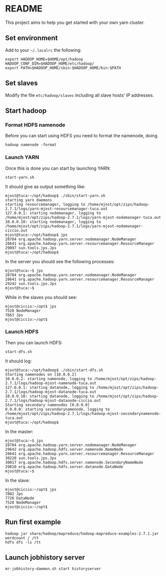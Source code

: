# README

This project aims to help you get started with your own yarn cluster. 

## Set environment

Add to your `~/.localrc` the following:

```
export HADOOP_HOME=$HOME/opt/hadoop
HADOOP_CONF_DIR=$HADOOP_HOME/etc/hadoop/
export PATH=$HADOOP_HOME/sbin:$HADOOP_HOME/bin:$PATH

```

## Set slaves

Modify the file `etc/hadoop/slaves` including all slave hosts' IP addresses.

## Start hadoop

### Format HDFS namenode
Before you can start using HDFS you need to format the namenode, doing.

```
hadoop namenode -format
```

### Launch YARN

Once this is done you can start by launching YARN:

```
start-yarn.sh
```

It should give as output something like: 

```
mjost@tuca:~/opt/hadoop$ ./sbin/start-yarn.sh 
starting yarn daemons
starting resourcemanager, logging to /home/mjost/opt/zips/hadoop-2.7.1/logs/yarn-mjost-resourcemanager-tuca.out
127.0.0.1: starting nodemanager, logging to /home/mjost/opt/zips/hadoop-2.7.1/logs/yarn-mjost-nodemanager-tuca.out
10.0.0.10: starting nodemanager, logging to /home/mjost/opt/zips/hadoop-2.7.1/logs/yarn-mjost-nodemanager-ciccio.out
mjost@tuca:~/opt/hadoop$ jps
28784 org.apache.hadoop.yarn.server.nodemanager.NodeManager
28641 org.apache.hadoop.yarn.server.resourcemanager.ResourceManager
29097 sun.tools.jps.Jps
mjost@tuca:~/opt/hadoop$ 

```

In the server you should see the following processes: 

```
mjost@tuca:~$ jps
28784 org.apache.hadoop.yarn.server.nodemanager.NodeManager
28641 org.apache.hadoop.yarn.server.resourcemanager.ResourceManager
29242 sun.tools.jps.Jps
mjost@tuca:~$ 
```

While in the slaves you should see: 

```
mjost@ciccio:~/opt$ jps
7528 NodeManager
7663 Jps
mjost@ciccio:~/opt$ 
```

### Launch HDFS

Then you can launch HDFS: 

```
start-dfs.sh
```

It should log: 

```
mjost@tuca:~/opt/hadoop$ ./sbin/start-dfs.sh 
Starting namenodes on [10.0.0.2]
10.0.0.2: starting namenode, logging to /home/mjost/opt/zips/hadoop-2.7.1/logs/hadoop-mjost-namenode-tuca.out
127.0.0.1: starting datanode, logging to /home/mjost/opt/zips/hadoop-2.7.1/logs/hadoop-mjost-datanode-tuca.out
10.0.0.10: starting datanode, logging to /home/mjost/opt/zips/hadoop-2.7.1/logs/hadoop-mjost-datanode-ciccio.out
Starting secondary namenodes [0.0.0.0]
0.0.0.0: starting secondarynamenode, logging to /home/mjost/opt/zips/hadoop-2.7.1/logs/hadoop-mjost-secondarynamenode-tuca.out
mjost@tuca:~/opt/hadoop$ 

```

In the master: 

```
mjost@tuca:~$ jps
28784 org.apache.hadoop.yarn.server.nodemanager.NodeManager
29642 org.apache.hadoop.hdfs.server.namenode.NameNode
28641 org.apache.hadoop.yarn.server.resourcemanager.ResourceManager
30220 sun.tools.jps.Jps
30017 org.apache.hadoop.hdfs.server.namenode.SecondaryNameNode
29810 org.apache.hadoop.hdfs.server.datanode.DataNode
mjost@tuca:~$ 

```

In the slave:

```
mjost@ciccio:~/opt$ jps
7802 Jps
7726 DataNode
7528 NodeManager
mjost@ciccio:~/opt$ 
```

## Run first example 

```
hadoop jar share/hadoop/mapreduce/hadoop-mapreduce-examples-2.7.1.jar wordcount / /tt
hdfs dfs -ls /tt

```

## Launch jobhistory server

```
mr-jobhistory-daemon.sh start historyserver 
```

